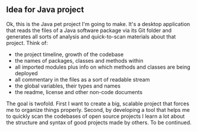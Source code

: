 ## Idea for Java project 

Ok, this is the Java pet project I'm going to make. It's a desktop application that reads the files of a Java software package via its Git folder and generates all sorts of analysis and quick-to-scan materials about that project. Think of:

- the project timeline, growth of the codebase
- the names of packages, classes and methods within
- all imported modules plus info on which methods and classes are being deployed
- all commentary in the files as a sort of readable stream
- the global variables, their types and names
- the readme, license and other non-code documents

The goal is twofold. First I want to create a big, scalable project that forces me to organize things properly. Second, by developing a tool that helps me to quickly scan the codebases of open source projects I learn a lot about the structure and syntax of good projects made by others. To be continued.
